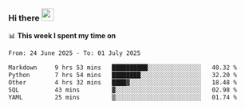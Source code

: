 ### Hi there <a href="https://www.gautamkrishnar.com/"><img src="https://media.giphy.com/media/hvRJCLFzcasrR4ia7z/giphy.gif" width="25px"></a>

📊 **This week I spent my time on**

<!--START_SECTION:waka-->

```txt
From: 24 June 2025 - To: 01 July 2025

Markdown     9 hrs 53 mins   ██████████░░░░░░░░░░░░░░░   40.32 %
Python       7 hrs 54 mins   ████████░░░░░░░░░░░░░░░░░   32.20 %
Other        4 hrs 32 mins   ████▓░░░░░░░░░░░░░░░░░░░░   18.48 %
SQL          43 mins         ▓░░░░░░░░░░░░░░░░░░░░░░░░   02.98 %
YAML         25 mins         ▒░░░░░░░░░░░░░░░░░░░░░░░░   01.74 %
```

<!--END_SECTION:waka-->
